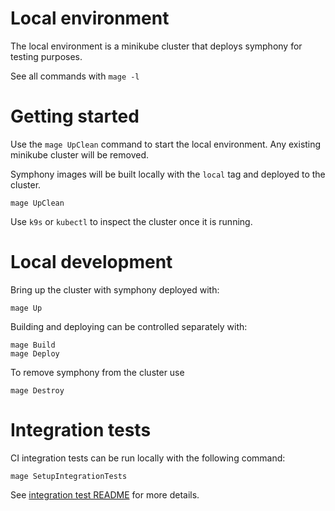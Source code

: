 # Local environment

The local environment is a minikube cluster that deploys symphony for testing purposes.

See all commands with `mage -l`


# Getting started

Use the `mage UpClean` command to start the local environment. Any existing
minikube cluster will be removed.

Symphony images will be built locally with the `local` tag and deployed to the cluster.

```
mage UpClean
```

Use `k9s` or `kubectl` to inspect the cluster once it is running.

# Local development

Bring up the cluster with symphony deployed with:

```
mage Up
```

Building and deploying can be controlled separately with:

```
mage Build
mage Deploy
```

To remove symphony from the cluster use

```
mage Destroy
```


# Integration tests

CI integration tests can be run locally with the following command:

```
mage SetupIntegrationTests
```

See [integration test README](../test/integration/README.md) for more details.